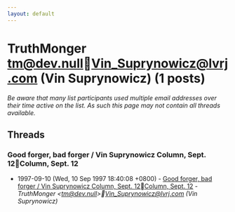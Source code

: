 ```yaml
---
layout: default
---
```


# TruthMonger <tm@dev.null>Vin_Suprynowicz@lvrj.com (Vin Suprynowicz) (1 posts)

_Be aware that many list participants used multiple email addresses over their time active on the list. As such this page may not contain all threads available._

## Threads

### Good forger, bad forger / Vin Suprynowicz Column, Sept. 12Column, Sept. 12
+ 1997-09-10 (Wed, 10 Sep 1997 18:40:08 +0800) - [Good forger, bad forger / Vin Suprynowicz Column, Sept. 12Column, Sept. 12](/archive/1997/09/2cc8417d420ca99b3fbf0d52f785886b03b59dbd811bdb7acc65d1c10798a5dd) - _TruthMonger \<tm@dev.null\>Vin_Suprynowicz@lvrj.com (Vin Suprynowicz)_


